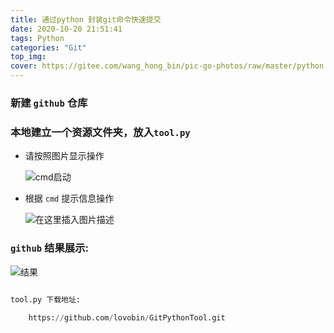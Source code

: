 ```yaml
---
title: 通过python 封装git命令快速提交
date: 2020-10-20 21:51:41
tags: Python
categories: "Git"
top_img:
cover: https://gitee.com/wang_hong_bin/pic-go-photos/raw/master/python.jpg
---
```


###  新建 `github` 仓库
<!-- more -->



### 本地建立一个资源文件夹，放入`tool.py`

+ 请按照图片显示操作

  ![cmd启动](https://img-blog.csdnimg.cn/20201020215554191.png?x-oss-process=image/watermark,type_ZmFuZ3poZW5naGVpdGk,shadow_10,text_aHR0cHM6Ly9ibG9nLmNzZG4ubmV0L3dlaXhpbl80MzM0MDQyMA==,size_16,color_FFFFFF,t_70#pic_center)

  

+ 根据 `cmd` 提示信息操作

  ![在这里插入图片描述](https://img-blog.csdnimg.cn/20201020215703812.gif#pic_center)

### `github` 结果展示:

![结果](https://img-blog.csdnimg.cn/20201020215554803.png?x-oss-process=image/watermark,type_ZmFuZ3poZW5naGVpdGk,shadow_10,text_aHR0cHM6Ly9ibG9nLmNzZG4ubmV0L3dlaXhpbl80MzM0MDQyMA==,size_16,color_FFFFFF,t_70#pic_center)





```python

tool.py 下载地址:
    
    https://github.com/lovobin/GitPythonTool.git
        
```

